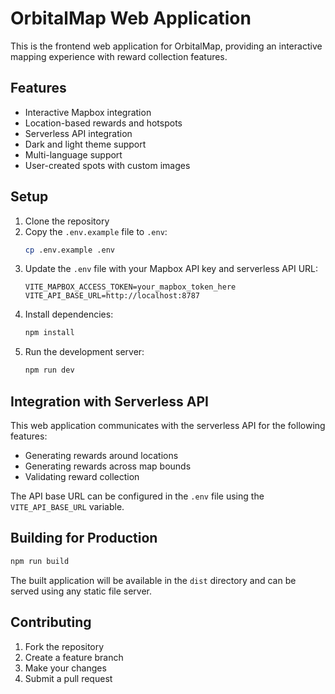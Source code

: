 # OrbitalMap Web Application

This is the frontend web application for OrbitalMap, providing an interactive mapping experience with reward collection features.

## Features

- Interactive Mapbox integration
- Location-based rewards and hotspots
- Serverless API integration
- Dark and light theme support
- Multi-language support
- User-created spots with custom images

## Setup

1. Clone the repository
2. Copy the `.env.example` file to `.env`:
   ```bash
   cp .env.example .env
   ```
3. Update the `.env` file with your Mapbox API key and serverless API URL:
   ```
   VITE_MAPBOX_ACCESS_TOKEN=your_mapbox_token_here
   VITE_API_BASE_URL=http://localhost:8787
   ```
4. Install dependencies:
   ```bash
   npm install
   ```
5. Run the development server:
   ```bash
   npm run dev
   ```

## Integration with Serverless API

This web application communicates with the serverless API for the following features:

- Generating rewards around locations
- Generating rewards across map bounds
- Validating reward collection

The API base URL can be configured in the `.env` file using the `VITE_API_BASE_URL` variable.

## Building for Production

```bash
npm run build
```

The built application will be available in the `dist` directory and can be served using any static file server.

## Contributing

1. Fork the repository
2. Create a feature branch
3. Make your changes
4. Submit a pull request
